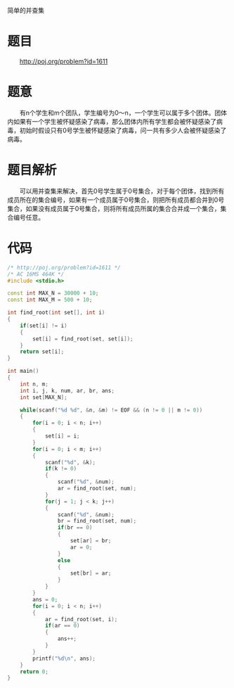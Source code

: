 简单的并查集
<!-- more -->

# 题目
&emsp;&emsp;<http://poj.org/problem?id=1611>

# 题意
&emsp;&emsp;有n个学生和m个团队，学生编号为0～n，一个学生可以属于多个团体。团体内如果有一个学生被怀疑感染了病毒，那么团体内所有学生都会被怀疑感染了病毒，初始时假设只有0号学生被怀疑感染了病毒，问一共有多少人会被怀疑感染了病毒。

# 题目解析
&emsp;&emsp;可以用并查集来解决，首先0号学生属于0号集合，对于每个团体，找到所有成员所在的集合编号，如果有一个成员属于0号集合，则把所有成员都合并到0号集合，如果没有成员属于0号集合，则将所有成员所属的集合合并成一个集合，集合编号任意。

# 代码
```cpp
/* http://poj.org/problem?id=1611 */
/* AC 16MS 464K */
#include <stdio.h>

const int MAX_N = 30000 + 10;
const int MAX_M = 500 + 10;

int find_root(int set[], int i)
{
	if(set[i] != i)
	{
		set[i] = find_root(set, set[i]);
	}
	return set[i];
}

int main()
{
	int n, m;
	int i, j, k, num, ar, br, ans;
	int set[MAX_N];

	while(scanf("%d %d", &n, &m) != EOF && (n != 0 || m != 0))
	{
		for(i = 0; i < n; i++)
		{
			set[i] = i;
		}
		for(i = 0; i < m; i++)
		{
			scanf("%d", &k);
			if(k != 0)
			{
				scanf("%d", &num);
				ar = find_root(set, num);
			}
			for(j = 1; j < k; j++)
			{
				scanf("%d", &num);
				br = find_root(set, num);
				if(br == 0)
				{
					set[ar] = br;
					ar = 0;
				}
				else
				{
					set[br] = ar;
				}
			}
		}
		ans = 0;
		for(i = 0; i < n; i++)
		{
			ar = find_root(set, i);
			if(ar == 0)
			{
				ans++;
			}
		}
		printf("%d\n", ans);
	}
	return 0;
}

```